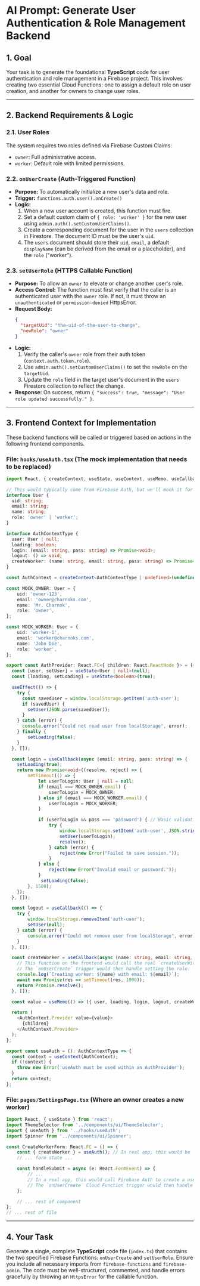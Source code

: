 # AI Prompt: Generate User Authentication & Role Management Backend

## 1. Goal

Your task is to generate the foundational **TypeScript** code for user authentication and role management in a Firebase project. This involves creating two essential Cloud Functions: one to assign a default role on user creation, and another for owners to change user roles.

---

## 2. Backend Requirements & Logic

### 2.1. User Roles
The system requires two roles defined via Firebase Custom Claims:
-   `owner`: Full administrative access.
-   `worker`: Default role with limited permissions.

### 2.2. `onUserCreate` (Auth-Triggered Function)
-   **Purpose:** To automatically initialize a new user's data and role.
-   **Trigger:** `functions.auth.user().onCreate()`
-   **Logic:**
    1.  When a new user account is created, this function must fire.
    2.  Set a default custom claim of `{ role: 'worker' }` for the new user using `admin.auth().setCustomUserClaims()`.
    3.  Create a corresponding document for the user in the `users` collection in Firestore. The document ID must be the user's `uid`.
    4.  The `users` document should store their `uid`, `email`, a default `displayName` (can be derived from the email or a placeholder), and the `role` ("worker").

### 2.3. `setUserRole` (HTTPS Callable Function)
-   **Purpose:** To allow an `owner` to elevate or change another user's role.
-   **Access Control:** The function must first verify that the caller is an authenticated user with the `owner` role. If not, it must throw an `unauthenticated` or `permission-denied` HttpsError.
-   **Request Body:**
    ```json
    {
      "targetUid": "the-uid-of-the-user-to-change",
      "newRole": "owner"
    }
    ```
-   **Logic:**
    1.  Verify the caller's `owner` role from their auth token (`context.auth.token.role`).
    2.  Use `admin.auth().setCustomUserClaims()` to set the `newRole` on the `targetUid`.
    3.  Update the `role` field in the target user's document in the `users` Firestore collection to reflect the change.
-   **Response:** On success, return `{ "success": true, "message": "User role updated successfully." }`.

---

## 3. Frontend Context for Implementation

These backend functions will be called or triggered based on actions in the following frontend components.

### File: `hooks/useAuth.tsx` (The mock implementation that needs to be replaced)
```typescript
import React, { createContext, useState, useContext, useMemo, useCallback, useEffect } from 'react';

// This would typically come from Firebase Auth, but we'll mock it for now.
interface User {
  uid: string;
  email: string;
  name: string;
  role: 'owner' | 'worker';
}

interface AuthContextType {
  user: User | null;
  loading: boolean;
  login: (email: string, pass: string) => Promise<void>;
  logout: () => void;
  createWorker: (name: string, email: string, pass: string) => Promise<void>;
}

const AuthContext = createContext<AuthContextType | undefined>(undefined);

const MOCK_OWNER: User = {
    uid: 'owner-123',
    email: 'owner@charnoks.com',
    name: 'Mr. Charnok',
    role: 'owner',
};

const MOCK_WORKER: User = {
    uid: 'worker-1',
    email: 'worker@charnoks.com',
    name: 'John Doe',
    role: 'worker',
};

export const AuthProvider: React.FC<{ children: React.ReactNode }> = ({ children }) => {
  const [user, setUser] = useState<User | null>(null);
  const [loading, setLoading] = useState<boolean>(true);

  useEffect(() => {
    try {
      const savedUser = window.localStorage.getItem('auth-user');
      if (savedUser) {
        setUser(JSON.parse(savedUser));
      }
    } catch (error) {
      console.error("Could not read user from localStorage", error);
    } finally {
        setLoading(false);
    }
  }, []);

  const login = useCallback(async (email: string, pass: string) => {
    setLoading(true);
    return new Promise<void>((resolve, reject) => {
        setTimeout(() => {
            let userToLogin: User | null = null;
            if (email === MOCK_OWNER.email) {
                userToLogin = MOCK_OWNER;
            } else if (email === MOCK_WORKER.email) {
                userToLogin = MOCK_WORKER;
            }

            if (userToLogin && pass === 'password') { // Basic validation for mock
                try {
                    window.localStorage.setItem('auth-user', JSON.stringify(userToLogin));
                    setUser(userToLogin);
                    resolve();
                } catch (error) {
                    reject(new Error("Failed to save session."));
                }
            } else {
                reject(new Error("Invalid email or password."));
            }
             setLoading(false);
        }, 1500);
    });
  }, []);

  const logout = useCallback(() => {
    try {
        window.localStorage.removeItem('auth-user');
        setUser(null);
    } catch (error) {
        console.error("Could not remove user from localStorage", error);
    }
  }, []);

  const createWorker = useCallback(async (name: string, email: string, pass: string) => {
    // This function on the frontend would call the real `createUserWithEmailAndPassword`.
    // The `onUserCreate` trigger would then handle setting the role.
    console.log(`Creating worker: ${name} with email: ${email}`);
    await new Promise(res => setTimeout(res, 1000));
    return Promise.resolve();
  }, []);

  const value = useMemo(() => ({ user, loading, login, logout, createWorker }), [user, loading, login, logout, createWorker]);

  return (
    <AuthContext.Provider value={value}>
      {children}
    </AuthContext.Provider>
  );
};

export const useAuth = (): AuthContextType => {
  const context = useContext(AuthContext);
  if (!context) {
    throw new Error('useAuth must be used within an AuthProvider');
  }
  return context;
};
```

### File: `pages/SettingsPage.tsx` (Where an owner creates a new worker)
```typescript
import React, { useState } from 'react';
import ThemeSelector from '../components/ui/ThemeSelector';
import { useAuth } from '../hooks/useAuth';
import Spinner from '../components/ui/Spinner';

const CreateWorkerForm: React.FC = () => {
    const { createWorker } = useAuth(); // In real app, this would be `createUserWithEmailAndPassword`
    // ... form state ...

    const handleSubmit = async (e: React.FormEvent) => {
        // ...
        // In a real app, this would call Firebase Auth to create a user.
        // The `onUserCreate` Cloud Function trigger would then handle the rest.
    };

    // ... rest of component
};
// ... rest of file
```

---

## 4. Your Task

Generate a single, complete **TypeScript** code file (`index.ts`) that contains the two specified Firebase Functions: `onUserCreate` and `setUserRole`. Ensure you include all necessary imports from `firebase-functions` and `firebase-admin`. The code must be well-structured, commented, and handle errors gracefully by throwing an `HttpsError` for the callable function.